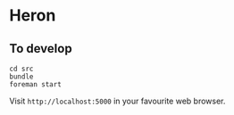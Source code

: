# Heron

## To develop

```
cd src
bundle
foreman start
```

Visit `http://localhost:5000` in your favourite web browser.

